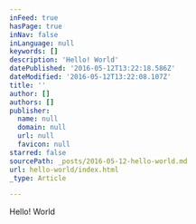 ```yaml
---
inFeed: true
hasPage: true
inNav: false
inLanguage: null
keywords: []
description: 'Hello! World'
datePublished: '2016-05-12T13:22:18.586Z'
dateModified: '2016-05-12T13:22:08.107Z'
title: ''
author: []
authors: []
publisher:
  name: null
  domain: null
  url: null
  favicon: null
starred: false
sourcePath: _posts/2016-05-12-hello-world.md
url: hello-world/index.html
_type: Article

---
```

Hello! World